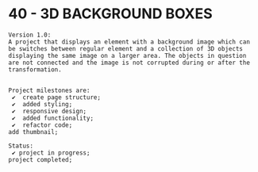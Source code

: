 # 40 - 3D BACKGROUND BOXES

    Version 1.0:
    A project that displays an element with a background image which can be switches between regular element and a collection of 3D objects displaying the same image on a larger area. The objects in question are not connected and the image is not corrupted during or after the transformation.


    Project milestones are:
     ✔  create page structure;
     ✔  added styling;
     ✔  responsive design;
     ✔  added functionality;
     ✔  refactor code;
    add thumbnail;

    Status:
     ✔ project in progress;
    project completed;
